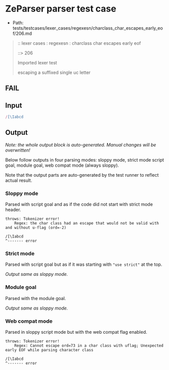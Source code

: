 # ZeParser parser test case

- Path: tests/testcases/lexer_cases/regexesn/charclass_char_escapes_early_eof/206.md

> :: lexer cases : regexesn : charclass char escapes early eof
>
> ::> 206
>
> Imported lexer test
>
> escaping a suffixed single uc letter

## FAIL

## Input

`````js
/[\Iabcd
`````

## Output

_Note: the whole output block is auto-generated. Manual changes will be overwritten!_

Below follow outputs in four parsing modes: sloppy mode, strict mode script goal, module goal, web compat mode (always sloppy).

Note that the output parts are auto-generated by the test runner to reflect actual result.

### Sloppy mode

Parsed with script goal and as if the code did not start with strict mode header.

`````
throws: Tokenizer error!
    Regex: the char class had an escape that would not be valid with and without u-flag (ord=-2)

/[\Iabcd
^------- error
`````

### Strict mode

Parsed with script goal but as if it was starting with `"use strict"` at the top.

_Output same as sloppy mode._

### Module goal

Parsed with the module goal.

_Output same as sloppy mode._

### Web compat mode

Parsed in sloppy script mode but with the web compat flag enabled.

`````
throws: Tokenizer error!
    Regex: Cannot escape ord=73 in a char class with uflag; Unexpected early EOF while parsing character class

/[\Iabcd
^------- error
`````

